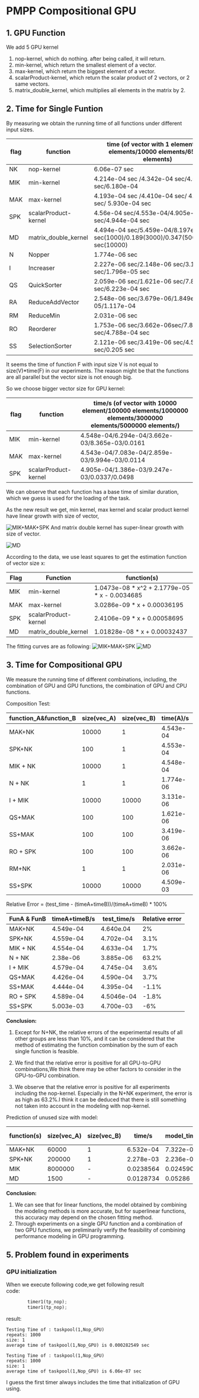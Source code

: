 # PMPP Compositional GPU

## 1. GPU Function
We add 5 GPU kernel
1. nop-kernel, which do nothing. after being called, it will return.
2. min-kernel, which return the smallest element of a vector.
3. max-kernel, which return the biggest element of a vector.
4. scalarProduct-kernel, which return the scalar product of 2 vectors, or 2 same vectors.
5. matrix_double_kernel, which multiplies all elements in the matrix by 2.

## 2. Time for Single Funtion

By measuring we obtain the running time of all functions under different input sizes.

|flag|function|time (of vector with 1 element/100 elements/10000 elements/65536 elements)|
|---|---|---|
|NK|nop-kernel | 6.06e-07 sec|
|MIK|min-kernel| 4.214e-04 sec /4.342e-04 sec/4.548e-04 sec/6.180e-04|
|MAK|max-kernel| 4.193e-04 sec /4.410e-04 sec/ 4.543e-04 sec/ 5.930e-04 sec|
|SPK|scalarProduct-kernel| 4.56e-04 sec/4.553e-04/4.905e-04 sec/4.944e-04 sec|
|MD|matrix_double_kernel |4.494e-04 sec/5.459e-04/8.197e-03 sec(1000)/0.189(3000)/0.347(5000)/1.264 sec(10000) |
|N|Nopper |1.774e-06 sec|
|I|Increaser|2.227e-06 sec/2.148e-06 sec/3.131e-06 sec/1.796e-05 sec|
|QS|QuickSorter|2.059e-06 sec/1.621e-06 sec/7.840e-05 sec/6.223e-04 sec|
|RA|ReduceAddVector|2.548e-06 sec/3.679e-06/1.849e-05/1.117e-04|
|RM|ReduceMin|2.031e-06 sec|
|RO|Reorderer|1.753e-06 sec/3.662e-06sec/7.88e-05 sec/4.788e-04 sec|
|SS|SelectionSorter|2.121e-06 sec/3.419e-06 sec/4.509e-03 sec/0.205 sec|

It seems the time of function F with input size V is not equal to size(V)*time(F) in our experiments.
The reason might be that the functions are all parallel but the vector size is not enough big.

So we choose bigger vector size for GPU kernel:

|flag|function|time/s (of vector with 10000 element/100000 elements/1000000 elements/3000000 elements/5000000 elements/)|
|---|---|---|
|MIK|min-kernel|4.548e-04/6.294e-04/3.662e-03/8.365e-03/0.0161|
|MAK|max-kernel|4.543e-04/7.083e-04/2.859e-03/9.994e-03/0.0114|
|SPK|scalarProduct-kernel|4.905e-04/1.386e-03/9.247e-03/0.0337/0.0498|



We can observe that each function has a base time of similar duration, which we guess is used for the loading of the task.

As the new result we get, min kernel, max kernel and scalar product kernel have linear growth with size of vector, 

![MIK+MAK+SPK](myplot2.png)
And matrix double kernel has super-linear growth with size of vector.

![MD](myplot1.png)

According to the data, we use least squares to get the estimation function of vector size x:


|Flag|Function|function(s)|
|---|---|---|
|MIK|min-kernel|1.0473e-08 * x^2 + 2.1779e-05 * x - 0.0034685|
|MAK|max-kernel|3.0286e-09 * x + 0.00036195|
|SPK|scalarProduct-kernel|2.4106e-09 * x + 0.00058695|
|MD|matrix_double_kernel|1.01828e-08 * x + 0.00032437|

The fitting curves are as following:
![MIK+MAK+SPK](myplot3.png)
![MD](myplot4.png)

## 3. Time for Compositional GPU
We measure the running time of different combinations, including, the combination of GPU and GPU functions, the combination of GPU and CPU functions.

Composition Test:

|function_A&function_B|size(vec_A)|size(vec_B)|time(A)/s|time(B)/s|time/s|
|---|---|---|---|---|---|
|MAK+NK|10000|1|4.543e-04|6.06e-07 |4.640e-04|
|SPK+NK|100|1|4.553e-04|6.06e-07|4.702e-04|
|MIK + NK|10000|1|4.548e-04 |6.06e-07|4.633e-04|
|N + NK|1|1|1.774e-06|6.06e-07|3.885e-06|
|I + MIK|10000|10000|3.131e-06|4.548e-04 sec|4.745e-04|
|QS+MAK|100|100|1.621e-06|4.410e-04|4.590e-04|
|SS+MAK|100|100|3.419e-06|4.410e-04|4.395e-04|
|RO + SPK|100|100|3.662e-06|4.553e-04|4.5046e-04|
|RM+NK|1|1|2.031e-06|6.06e-07|9.392e-06|
|SS+SPK|10000|10000|4.509e-03|4.944e-04|4.700e-03|

Relative Error = (test_time - (timeA+timeB))/(timeA+timeB) * 100%

|FunA & FunB|timeA+timeB/s|test_time/s|Relative error|
|---|---|---|---|
|MAK+NK|4.549e-04|4.640e.04|2%|
|SPK+NK|4.559e-04|4.702e-04|3.1%|
|MIK + NK|4.554e-04|4.633e-04|1.7%|
|N + NK|2.38e-06|3.885e-06|63.2%|
|I + MIK|4.579e-04|4.745e-04|3.6%|
|QS+MAK|4.426e-04|4.590e-04|3.7%|
|SS+MAK|4.444e-04|4.395e-04|-1.1%|
|RO + SPK|4.589e-04|4.5046e-04|-1.8%|
|SS+SPK|5.003e-03|4.700e-03|-6%|

**Conclusion:**
1. Except for N+NK, the relative errors of the experimental results of all other groups are less than 10%, and it can be considered that the method of estimating the function combination by the sum of each single function is feasible.

2. We find that the relative error is positive for all GPU-to-GPU combinations,We think there may be other factors to consider in the GPU-to-GPU combination.

3. We observe that the relative error is positive for all experiments including the nop-kernel. Especially in the N+NK experiment, the error is as high as 63.2%.I think it can be deduced that there is still something not taken into account in the modeling with nop-kernel.


Prediction of unused size with model:

|function(s)|size(vec_A)|size(vec_B)|time/s|model_time/s|Relative error|
|---|---|---|---|---|---|
|MAK+NK|60000|1|6.532e-04|7.322e-04|-10.78%|
|SPK+NK|200000|1|2.278e-03|2.236e-03|1.87%|
|MIK|8000000| - |0.0238564|0.0245906|-3.0%|
|MD|1500|- |0.0128734|0.05286|-75%|

**Conclusion:**

1. We can see that for linear functions, the model obtained by combining the modeling methods is more accurate, but for superlinear functions, this accuracy may depend on the chosen fitting method.
2. Through experiments on a single GPU function and a combination of two GPU functions, we preliminarily verify the feasibility of combining performance modeling in GPU programming.










## 5. Problem found in experiments
### GPU initialization

When we execute following code,we get following result\
code:
```python
        timer1(tp_nop);
        timer1(tp_nop);
```
result:
```
Testing Time of : taskpool(1,Nop_GPU)
repeats: 1000
size: 1
average time of taskpool(1,Nop_GPU) is 0.000282549 sec

Testing Time of : taskpool(1,Nop_GPU)
repeats: 1000
size: 1
average time of taskpool(1,Nop_GPU) is 6.06e-07 sec
```

I guess the first timer always includes the time that initialization of GPU using.

